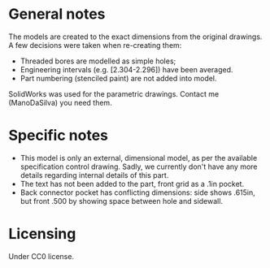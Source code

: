 # General notes
The models are created to the exact dimensions from the original drawings. A few decisions were taken when re-creating them:
* Threaded bores are modelled as simple holes;
* Engineering intervals (e.g. [2.304-2.296]) have been averaged. 
* Part numbering (stenciled paint) are not added into model.

SolidWorks was used for the parametric drawings. Contact me (ManoDaSilva) you need them.

# Specific notes
* This model is only an external, dimensional model, as per the available specification control drawing. Sadly, we currently don't have any more details regarding internal details of this part. 
* The text has not been added to the part, front grid as a .1in pocket. 
* Back connector pocket has conflicting dimensions: side shows .615in, but front .500 by showing space between hole and sidewall.


# Licensing
Under CC0 license.





